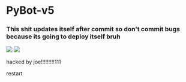 # PyBot-v5
### This shit updates itself after commit so don't commit bugs because its going to deploy itself bruh
![](https://img.shields.io/discord/885976189049651200?color=blue&label=Discord)
![](https://img.shields.io/github/all-contributors/PyBot-Development/PyBot-v5)

hacked by joe!!!!!!!!!111

restart 
